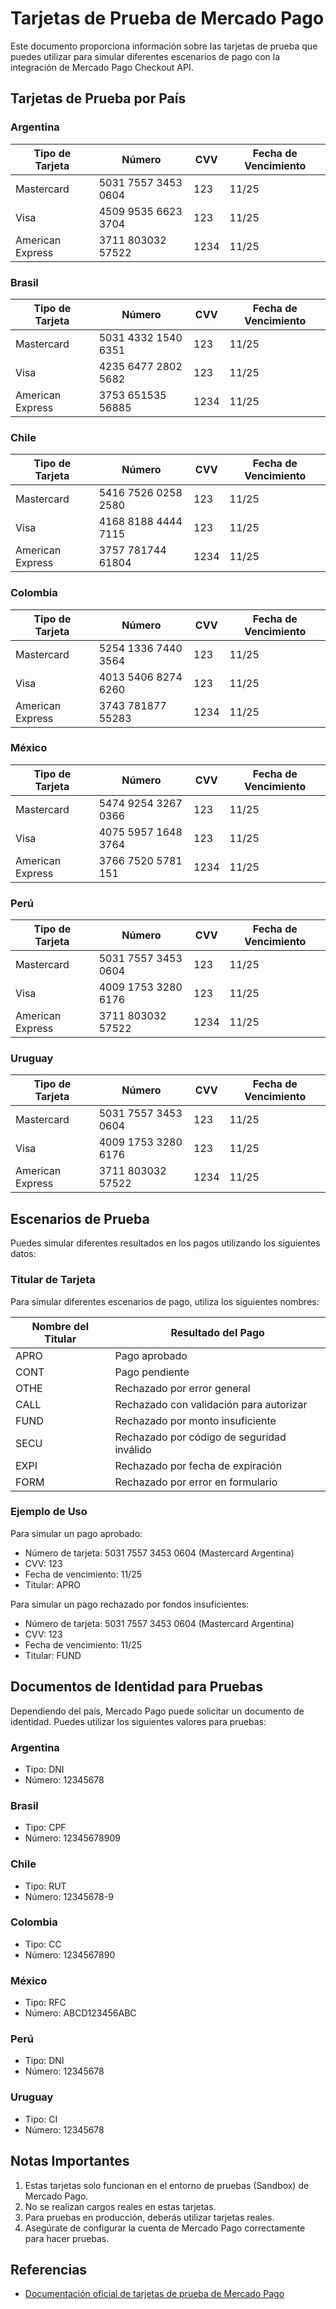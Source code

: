 # Tarjetas de Prueba de Mercado Pago

Este documento proporciona información sobre las tarjetas de prueba que puedes utilizar para simular diferentes escenarios de pago con la integración de Mercado Pago Checkout API.

## Tarjetas de Prueba por País

### Argentina

| Tipo de Tarjeta | Número | CVV | Fecha de Vencimiento |
|-----------------|--------|-----|----------------------|
| Mastercard      | 5031 7557 3453 0604 | 123 | 11/25 |
| Visa            | 4509 9535 6623 3704 | 123 | 11/25 |
| American Express| 3711 803032 57522   | 1234| 11/25 |

### Brasil

| Tipo de Tarjeta | Número | CVV | Fecha de Vencimiento |
|-----------------|--------|-----|----------------------|
| Mastercard      | 5031 4332 1540 6351 | 123 | 11/25 |
| Visa            | 4235 6477 2802 5682 | 123 | 11/25 |
| American Express| 3753 651535 56885   | 1234| 11/25 |

### Chile

| Tipo de Tarjeta | Número | CVV | Fecha de Vencimiento |
|-----------------|--------|-----|----------------------|
| Mastercard      | 5416 7526 0258 2580 | 123 | 11/25 |
| Visa            | 4168 8188 4444 7115 | 123 | 11/25 |
| American Express| 3757 781744 61804   | 1234| 11/25 |

### Colombia

| Tipo de Tarjeta | Número | CVV | Fecha de Vencimiento |
|-----------------|--------|-----|----------------------|
| Mastercard      | 5254 1336 7440 3564 | 123 | 11/25 |
| Visa            | 4013 5406 8274 6260 | 123 | 11/25 |
| American Express| 3743 781877 55283   | 1234| 11/25 |

### México

| Tipo de Tarjeta | Número | CVV | Fecha de Vencimiento |
|-----------------|--------|-----|----------------------|
| Mastercard      | 5474 9254 3267 0366 | 123 | 11/25 |
| Visa            | 4075 5957 1648 3764 | 123 | 11/25 |
| American Express| 3766 7520 5781 151  | 1234| 11/25 |

### Perú

| Tipo de Tarjeta | Número | CVV | Fecha de Vencimiento |
|-----------------|--------|-----|----------------------|
| Mastercard      | 5031 7557 3453 0604 | 123 | 11/25 |
| Visa            | 4009 1753 3280 6176 | 123 | 11/25 |
| American Express| 3711 803032 57522   | 1234| 11/25 |

### Uruguay

| Tipo de Tarjeta | Número | CVV | Fecha de Vencimiento |
|-----------------|--------|-----|----------------------|
| Mastercard      | 5031 7557 3453 0604 | 123 | 11/25 |
| Visa            | 4009 1753 3280 6176 | 123 | 11/25 |
| American Express| 3711 803032 57522   | 1234| 11/25 |

## Escenarios de Prueba

Puedes simular diferentes resultados en los pagos utilizando los siguientes datos:

### Titular de Tarjeta

Para simular diferentes escenarios de pago, utiliza los siguientes nombres:

| Nombre del Titular | Resultado del Pago |
|--------------------|-------------------|
| APRO               | Pago aprobado     |
| CONT               | Pago pendiente    |
| OTHE               | Rechazado por error general |
| CALL               | Rechazado con validación para autorizar |
| FUND               | Rechazado por monto insuficiente |
| SECU               | Rechazado por código de seguridad inválido |
| EXPI               | Rechazado por fecha de expiración |
| FORM               | Rechazado por error en formulario |

### Ejemplo de Uso

Para simular un pago aprobado:
- Número de tarjeta: 5031 7557 3453 0604 (Mastercard Argentina)
- CVV: 123
- Fecha de vencimiento: 11/25
- Titular: APRO

Para simular un pago rechazado por fondos insuficientes:
- Número de tarjeta: 5031 7557 3453 0604 (Mastercard Argentina)
- CVV: 123
- Fecha de vencimiento: 11/25
- Titular: FUND

## Documentos de Identidad para Pruebas

Dependiendo del país, Mercado Pago puede solicitar un documento de identidad. Puedes utilizar los siguientes valores para pruebas:

### Argentina
- Tipo: DNI
- Número: 12345678

### Brasil
- Tipo: CPF
- Número: 12345678909

### Chile
- Tipo: RUT
- Número: 12345678-9

### Colombia
- Tipo: CC
- Número: 1234567890

### México
- Tipo: RFC
- Número: ABCD123456ABC

### Perú
- Tipo: DNI
- Número: 12345678

### Uruguay
- Tipo: CI
- Número: 12345678

## Notas Importantes

1. Estas tarjetas solo funcionan en el entorno de pruebas (Sandbox) de Mercado Pago.
2. No se realizan cargos reales en estas tarjetas.
3. Para pruebas en producción, deberás utilizar tarjetas reales.
4. Asegúrate de configurar la cuenta de Mercado Pago correctamente para hacer pruebas.

## Referencias

- [Documentación oficial de tarjetas de prueba de Mercado Pago](https://www.mercadopago.com.ar/developers/es/docs/checkout-api/testing/cards)
